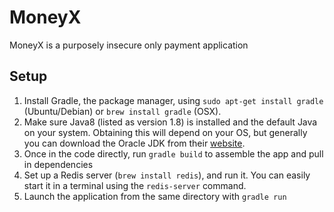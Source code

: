 MoneyX
=========

MoneyX is a purposely insecure only payment application

Setup
----
1. Install Gradle, the package manager, using ```sudo apt-get install gradle``` (Ubuntu/Debian) or ```brew install gradle``` (OSX).
2. Make sure Java8 (listed as version 1.8) is installed and the default Java on your system. Obtaining this will depend on your OS, but generally you can download the Oracle JDK from their [website](http://www.oracle.com/technetwork/java/javase/downloads/jdk8-downloads-2133151.html).
3. Once in the code directly, run ```gradle build``` to assemble the app and pull in dependencies
5. Set up a Redis server (```brew install redis```), and run it. You can easily start it in a terminal using the ```redis-server``` command.
7. Launch the application from the same directory with ```gradle run```
